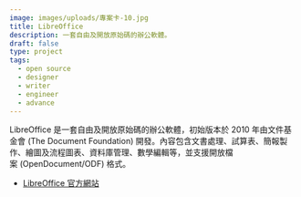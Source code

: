 ```yaml
---
image: images/uploads/專案卡-10.jpg
title: LibreOffice
description: 一套自由及開放原始碼的辦公軟體。
draft: false
type: project
tags:
  - open source
  - designer
  - writer
  - engineer
  - advance
---
```

LibreOffice 是一套自由及開放原始碼的辦公軟體，初始版本於 2010 年由文件基金會 (The Document Foundation) 開發。內容包含文書處理、試算表、簡報製作、繪圖及流程圖表、資料庫管理、數學編輯等，並支援開放檔案 (OpenDocument/ODF) 格式。

- [LibreOffice 官方網站](https://zh-tw.libreoffice.org/)
